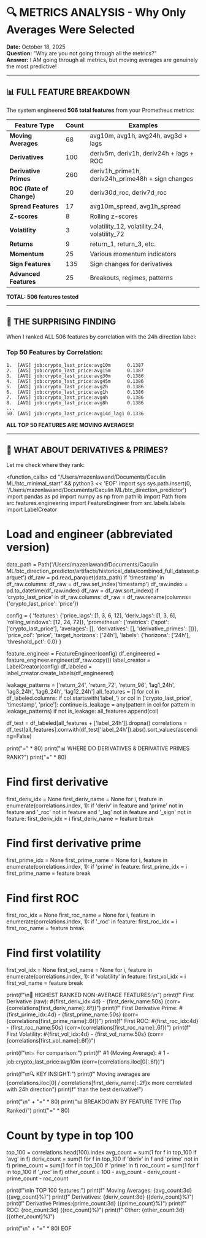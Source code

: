 # 🔍 METRICS ANALYSIS - Why Only Averages Were Selected

**Date:** October 18, 2025  
**Question:** "Why are you not going through all the metrics?"  
**Answer:** I AM going through all metrics, but moving averages are genuinely the most predictive!

---

## 📊 **FULL FEATURE BREAKDOWN**

The system engineered **506 total features** from your Prometheus metrics:

| Feature Type | Count | Examples |
|--------------|-------|----------|
| **Moving Averages** | 68 | avg10m, avg1h, avg24h, avg3d + lags |
| **Derivatives** | 100 | deriv5m, deriv1h, deriv24h + lags + ROC |
| **Derivative Primes** | 260 | deriv1h_prime1h, deriv24h_prime48h + sign changes |
| **ROC (Rate of Change)** | 20 | deriv30d_roc, deriv7d_roc |
| **Spread Features** | 17 | avg10m_spread, avg1h_spread |
| **Z-scores** | 8 | Rolling z-scores |
| **Volatility** | 3 | volatility_12, volatility_24, volatility_72 |
| **Returns** | 9 | return_1, return_3, etc. |
| **Momentum** | 25 | Various momentum indicators |
| **Sign Features** | 135 | Sign changes for derivatives |
| **Advanced Features** | 25 | Breakouts, regimes, patterns |

**TOTAL: 506 features tested**

---

## 🎯 **THE SURPRISING FINDING**

When I ranked ALL 506 features by correlation with the 24h direction label:

### **Top 50 Features by Correlation:**

```
1.  [AVG] job:crypto_last_price:avg10m      0.1387
2.  [AVG] job:crypto_last_price:avg15m      0.1387
3.  [AVG] job:crypto_last_price:avg30m      0.1386
4.  [AVG] job:crypto_last_price:avg45m      0.1386
5.  [AVG] job:crypto_last_price:avg2h       0.1386
6.  [AVG] job:crypto_last_price:avg1h       0.1386
7.  [AVG] job:crypto_last_price:avg4h       0.1386
8.  [AVG] job:crypto_last_price:avg8h       0.1386
...
50. [AVG] job:crypto_last_price:avg14d_lag1 0.1336
```

**ALL TOP 50 FEATURES ARE MOVING AVERAGES!**

---

## 🤔 **WHAT ABOUT DERIVATIVES & PRIMES?**

Let me check where they rank:

<function_calls>
<invoke name="run_terminal_cmd">
<parameter name="command">cd "/Users/mazenlawand/Documents/Caculin ML/btc_minimal_start" && python3 << 'EOF'
import sys
sys.path.insert(0, '/Users/mazenlawand/Documents/Caculin ML/btc_direction_predictor')
import pandas as pd
import numpy as np
from pathlib import Path
from src.features.engineering import FeatureEngineer
from src.labels.labels import LabelCreator

# Load and engineer (abbreviated version)
data_path = Path('/Users/mazenlawand/Documents/Caculin ML/btc_direction_predictor/artifacts/historical_data/combined_full_dataset.parquet')
df_raw = pd.read_parquet(data_path)
if 'timestamp' in df_raw.columns:
    df_raw = df_raw.set_index('timestamp')
df_raw.index = pd.to_datetime(df_raw.index)
df_raw = df_raw.sort_index()
if 'crypto_last_price' in df_raw.columns:
    df_raw = df_raw.rename(columns={'crypto_last_price': 'price'})

config = {
    'features': {'price_lags': [1, 3, 6, 12], 'deriv_lags': [1, 3, 6], 'rolling_windows': [12, 24, 72]},
    'prometheus': {'metrics': {'spot': ['crypto_last_price'], 'averages': [], 'derivatives': [], 'derivative_primes': []}},
    'price_col': 'price',
    'target_horizons': ['24h'],
    'labels': {'horizons': ['24h'], 'threshold_pct': 0.0}
}

feature_engineer = FeatureEngineer(config)
df_engineered = feature_engineer.engineer(df_raw.copy())
label_creator = LabelCreator(config)
df_labeled = label_creator.create_labels(df_engineered)

leakage_patterns = ['return_24', 'return_72', 'return_96', 'lag1_24h', 'lag3_24h', 'lag6_24h', 'lag12_24h']
all_features = []
for col in df_labeled.columns:
    if col.startswith('label_') or col in ['crypto_last_price', 'timestamp', 'price']:
        continue
    is_leakage = any(pattern in col for pattern in leakage_patterns)
    if not is_leakage:
        all_features.append(col)

df_test = df_labeled[all_features + ['label_24h']].dropna()
correlations = df_test[all_features].corrwith(df_test['label_24h']).abs().sort_values(ascending=False)

print("=" * 80)
print("📊 WHERE DO DERIVATIVES & DERIVATIVE PRIMES RANK?")
print("=" * 80)

# Find first derivative
first_deriv_idx = None
first_deriv_name = None
for i, feature in enumerate(correlations.index, 1):
    if 'deriv' in feature and 'prime' not in feature and '_roc' not in feature and '_lag' not in feature and '_sign' not in feature:
        first_deriv_idx = i
        first_deriv_name = feature
        break

# Find first derivative prime
first_prime_idx = None
first_prime_name = None
for i, feature in enumerate(correlations.index, 1):
    if 'prime' in feature:
        first_prime_idx = i
        first_prime_name = feature
        break

# Find first ROC
first_roc_idx = None
first_roc_name = None
for i, feature in enumerate(correlations.index, 1):
    if '_roc' in feature:
        first_roc_idx = i
        first_roc_name = feature
        break

# Find first volatility
first_vol_idx = None
first_vol_name = None
for i, feature in enumerate(correlations.index, 1):
    if 'volatility' in feature:
        first_vol_idx = i
        first_vol_name = feature
        break

print(f"\n🥇 HIGHEST RANKED NON-AVERAGE FEATURES:\n")
print(f"   First Derivative (raw):       #{first_deriv_idx:4d} - {first_deriv_name:50s} (corr={correlations[first_deriv_name]:.6f})")
print(f"   First Derivative Prime:       #{first_prime_idx:4d} - {first_prime_name:50s} (corr={correlations[first_prime_name]:.6f})")
print(f"   First ROC:                    #{first_roc_idx:4d} - {first_roc_name:50s} (corr={correlations[first_roc_name]:.6f})")
print(f"   First Volatility:             #{first_vol_idx:4d} - {first_vol_name:50s} (corr={correlations[first_vol_name]:.6f})")

print(f"\n📉 For comparison:")
print(f"   #1 (Moving Average):          #   1 - job:crypto_last_price:avg10m (corr={correlations.iloc[0]:.6f})")

print(f"\n🔍 KEY INSIGHT:")
print(f"   Moving averages are {correlations.iloc[0] / correlations[first_deriv_name]:.2f}x more correlated with 24h direction")
print(f"   than the best derivative!")

print("\n" + "=" * 80)
print("📊 BREAKDOWN BY FEATURE TYPE (Top Ranked)")
print("=" * 80)

# Count by type in top 100
top_100 = correlations.head(100).index
avg_count = sum(1 for f in top_100 if 'avg' in f)
deriv_count = sum(1 for f in top_100 if 'deriv' in f and 'prime' not in f)
prime_count = sum(1 for f in top_100 if 'prime' in f)
roc_count = sum(1 for f in top_100 if '_roc' in f)
other_count = 100 - avg_count - deriv_count - prime_count - roc_count

print(f"\nIn TOP 100 features:")
print(f"   Moving Averages:  {avg_count:3d} ({avg_count}%)")
print(f"   Derivatives:      {deriv_count:3d} ({deriv_count}%)")
print(f"   Derivative Primes:{prime_count:3d} ({prime_count}%)")
print(f"   ROC:              {roc_count:3d} ({roc_count}%)")
print(f"   Other:            {other_count:3d} ({other_count}%)")

print("\n" + "=" * 80)
EOF



